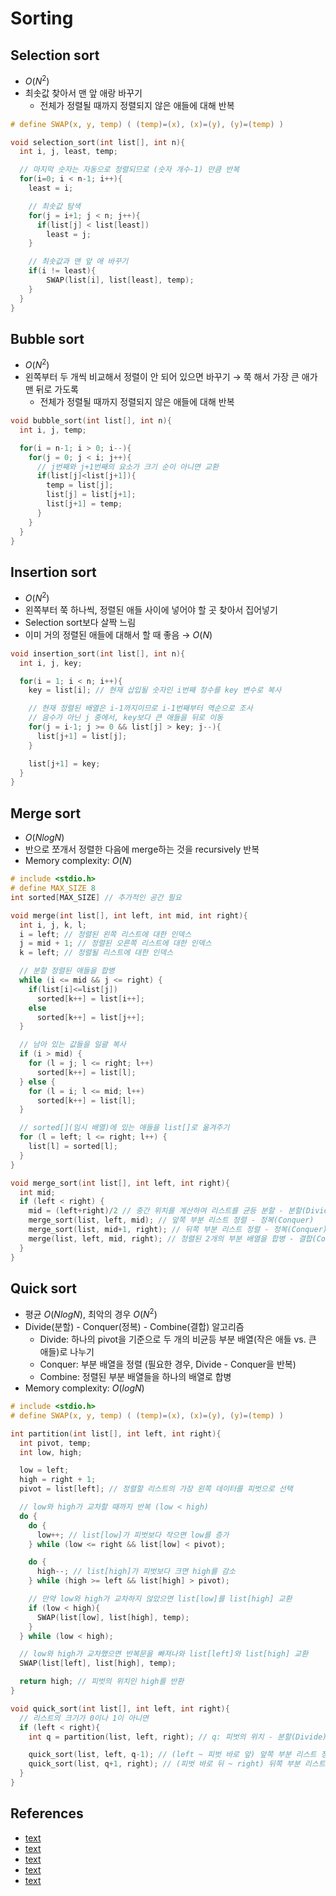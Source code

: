 # Sorting

## Selection sort
- $O(N^2)$
- 최솟값 찾아서 맨 앞 애랑 바꾸기
    - 전체가 정렬될 때까지 정렬되지 않은 애들에 대해 반복

``` C
# define SWAP(x, y, temp) ( (temp)=(x), (x)=(y), (y)=(temp) )

void selection_sort(int list[], int n){
  int i, j, least, temp;

  // 마지막 숫자는 자동으로 정렬되므로 (숫자 개수-1) 만큼 반복
  for(i=0; i < n-1; i++){
    least = i;

    // 최솟값 탐색
    for(j = i+1; j < n; j++){
      if(list[j] < list[least])
        least = j;
    }

    // 최솟값과 맨 앞 애 바꾸기
    if(i != least){
        SWAP(list[i], list[least], temp);
    }
  }
}
```

## Bubble sort
- $O(N^2)$
- 왼쪽부터 두 개씩 비교해서 정렬이 안 되어 있으면 바꾸기 &rarr; 쭉 해서 가장 큰 애가 맨 뒤로 가도록
    - 전체가 정렬될 때까지 정렬되지 않은 애들에 대해 반복

``` C
void bubble_sort(int list[], int n){
  int i, j, temp;

  for(i = n-1; i > 0; i--){
    for(j = 0; j < i; j++){
      // j번째와 j+1번째의 요소가 크기 순이 아니면 교환
      if(list[j]<list[j+1]){
        temp = list[j];
        list[j] = list[j+1];
        list[j+1] = temp;
      }
    }
  }
}
```

## Insertion sort
- $O(N^2)$
- 왼쪽부터 쭉 하나씩, 정렬된 애들 사이에 넣어야 할 곳 찾아서 집어넣기
- Selection sort보다 살짝 느림
- 이미 거의 정렬된 애들에 대해서 할 때 좋음 &rarr; $O(N)$

``` C
void insertion_sort(int list[], int n){
  int i, j, key;

  for(i = 1; i < n; i++){
    key = list[i]; // 현재 삽입될 숫자인 i번째 정수를 key 변수로 복사

    // 현재 정렬된 배열은 i-1까지이므로 i-1번째부터 역순으로 조사
    // 음수가 아닌 j 중에서, key보다 큰 애들을 뒤로 이동
    for(j = i-1; j >= 0 && list[j] > key; j--){
      list[j+1] = list[j];
    }

    list[j+1] = key;
  }
}
```

## Merge sort
- $O(NlogN)$
- 반으로 쪼개서 정렬한 다음에 merge하는 것을 recursively 반복
- Memory complexity: $O(N)$

``` C
# include <stdio.h>
# define MAX_SIZE 8
int sorted[MAX_SIZE] // 추가적인 공간 필요

void merge(int list[], int left, int mid, int right){
  int i, j, k, l;
  i = left; // 정렬된 왼쪽 리스트에 대한 인덱스
  j = mid + 1; // 정렬된 오른쪽 리스트에 대한 인덱스
  k = left; // 정렬될 리스트에 대한 인덱스

  // 분할 정렬된 애들을 합병
  while (i <= mid && j <= right) {
    if(list[i]<=list[j])
      sorted[k++] = list[i++];
    else
      sorted[k++] = list[j++];
  }

  // 남아 있는 값들을 일괄 복사
  if (i > mid) {
    for (l = j; l <= right; l++)
      sorted[k++] = list[l];
  } else {
    for (l = i; l <= mid; l++)
      sorted[k++] = list[l];
  }

  // sorted[](임시 배열)에 있는 애들을 list[]로 옮겨주기
  for (l = left; l <= right; l++) {
    list[l] = sorted[l];
  }
}

void merge_sort(int list[], int left, int right){
  int mid;
  if (left < right) {
    mid = (left+right)/2 // 중간 위치를 계산하여 리스트를 균등 분할 - 분할(Divide)
    merge_sort(list, left, mid); // 앞쪽 부분 리스트 정렬 - 정복(Conquer)
    merge_sort(list, mid+1, right); // 뒤쪽 부분 리스트 정렬 - 정복(Conquer)
    merge(list, left, mid, right); // 정렬된 2개의 부분 배열을 합병 - 결합(Combine)
  }
}
```

## Quick sort
- 평균 $O(NlogN)$, 최악의 경우 $O(N^2)$
- Divide(분할) - Conquer(정복) - Combine(결합) 알고리즘
    - Divide: 하나의 pivot을 기준으로 두 개의 비균등 부분 배열(작은 애들 vs. 큰 애들)로 나누기
    - Conquer: 부분 배열을 정렬 (필요한 경우, Divide - Conquer을 반복)
    - Combine: 정렬된 부분 배열들을 하나의 배열로 합병
- Memory complexity: $O(logN)$

``` C
# include <stdio.h>
# define SWAP(x, y, temp) ( (temp)=(x), (x)=(y), (y)=(temp) )

int partition(int list[], int left, int right){
  int pivot, temp;
  int low, high;

  low = left;
  high = right + 1;
  pivot = list[left]; // 정렬할 리스트의 가장 왼쪽 데이터를 피벗으로 선택 

  // low와 high가 교차할 때까지 반복 (low < high)
  do {
    do {
      low++; // list[low]가 피벗보다 작으면 low를 증가
    } while (low <= right && list[low] < pivot);

    do {
      high--; // list[high]가 피벗보다 크면 high를 감소
    } while (high >= left && list[high] > pivot);

    // 만약 low와 high가 교차하지 않았으면 list[low]를 list[high] 교환
    if (low < high){
      SWAP(list[low], list[high], temp);
    }
  } while (low < high);

  // low와 high가 교차했으면 반복문을 빠져나와 list[left]와 list[high] 교환
  SWAP(list[left], list[high], temp);

  return high; // 피벗의 위치인 high를 반환
}

void quick_sort(int list[], int left, int right){
  // 리스트의 크기가 0이나 1이 아니면
  if (left < right){
    int q = partition(list, left, right); // q: 피벗의 위치 - 분할(Divide)

    quick_sort(list, left, q-1); // (left ~ 피벗 바로 앞) 앞쪽 부분 리스트 정렬 - 정복(Conquer)
    quick_sort(list, q+1, right); // (피벗 바로 뒤 ~ right) 뒤쪽 부분 리스트 정렬 - 정복(Conquer)
  }
}
```

## References
- [text](https://gmlwjd9405.github.io/2018/05/06/algorithm-selection-sort.html)
- [text](https://gmlwjd9405.github.io/2018/05/06/algorithm-bubble-sort.html)
- [text](https://gmlwjd9405.github.io/2018/05/06/algorithm-insertion-sort.html)
- [text](https://gmlwjd9405.github.io/2018/05/08/algorithm-merge-sort.html)
- [text](https://gmlwjd9405.github.io/2018/05/10/algorithm-quick-sort.html)
